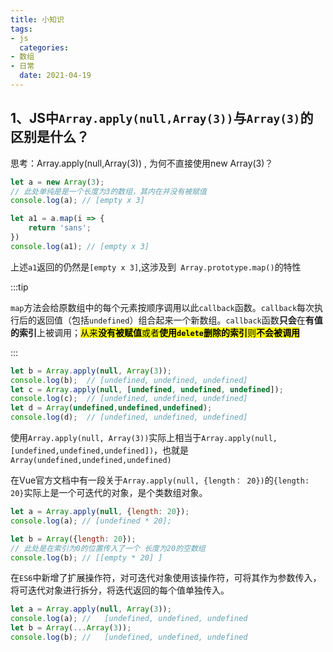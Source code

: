```yaml
---
title: 小知识
tags:
- js
  categories:
- 数组
- 日常
  date: 2021-04-19
---
```


## 1、JS中`Array.apply(null,Array(3))`与`Array(3)`的区别是什么？

思考：Array.apply(null,Array(3)) , 为何不直接使用new Array(3)？

```js
let a = new Array(3);
// 此处单纯是是一个长度为3的数组，其内在并没有被赋值
console.log(a); // [empty x 3]

let a1 = a.map(i => {
    return 'sans';
})
console.log(a1); // [empty x 3]
```

上述`a1`返回的仍然是`[empty x 3]`,这涉及到` Array.prototype.map()`的特性

:::tip

`map`方法会给原数组中的每个元素按顺序调用以此`callback`函数。`callback`每次执行后的返回值（包括`undefined`）组合起来一个新数组。`callback`函数**只会**在**有值的索引**上被调用；<mark>从来**没有被赋值**或者**使用`delete`删除的索引**则**不会被调用**</mark>

:::

```js
let b = Array.apply(null, Array(3));
console.log(b);  // [undefined, undefined, undefined]
let c = Array.apply(null, [undefined, undefined, undefined]);
console.log(c);  // [undefined, undefined, undefined]
let d = Array(undefined,undefined,undefined);
console.log(d);  // [undefined, undefined, undefined]
```

使用`Array.apply(null, Array(3))`实际上相当于`Array.apply(null,[undefined,undefined,undefined])`，也就是`Array(undefined,undefined,undefined)`

在Vue官方文档中有一段关于`Array.apply(null, {length： 20})`的`{length: 20}`实际上是一个可迭代的对象，是个类数组对象。

```js
let a = Array.apply(null, {length: 20});
console.log(a); // [undefined * 20];

let b = Array({length: 20});
// 此处是在索引为0的位置传入了一个 长度为20的空数组
console.log(b); // [[empty * 20] ]
```

在`ES6`中新增了扩展操作符，对可迭代对象使用该操作符，可将其作为参数传入，将可迭代对象进行拆分，将迭代返回的每个值单独传入。

```js
let a = Array.apply(null, Array(3));
console.log(a); //   [undefined, undefined, undefined
let b = Array(...Array(3));
console.log(b); //   [undefined, undefined, undefined
```
